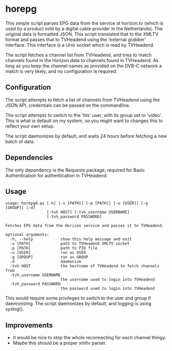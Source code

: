 horepg
======

This simple script parses EPG data from the service at horizon.tv (which is used by a product sold by a digital cable provider in the Netherlands). The original data is formatted JSON. This script translated that to the XMLTV format and passes that to TVHeadend using the 'external grabber' interface. This interface is a Unix socket which is read by TVHeadend.

The script fetches a channel list from TVHeadend, and tries to match channels found in the Horizon data to channels found in TVHeadend. As long as you keep the channel names as provided on the DVB-C network a match is very likely, and no configuration is required.

Configuration
-------------

The script attempts to fetch a list of channels from TVHeadend using the JSON API, credentials can be passed on the commandline.

The script attempts to switch to the 'hts' user, with its group set to 'video'. This is what is default on my system, so you might want to changes this to reflect your own setup.

The script daemonizes by default, and waits 24 hours before fetching a new batch of data.

Dependencies
------------

The only dependency is the Requests package, required for Basic Authentication for authentication in TVHeadend.

Usage
-----

```
usage: horepgd.py [-h] [-s [PATH]] [-p [PATH]] [-u [USER]] [-g [GROUP]] [-d]
                  [-tvh HOST] [-tvh_username USERNAME]
                  [-tvh_password PASSWORD]

Fetches EPG data from the Horizon service and passes it to TVHeadend.

optional arguments:
  -h, --help            show this help message and exit
  -s [PATH]             path to TVHeadend XMLTV socket
  -p [PATH]             path to PID file
  -u [USER]             run as USER
  -g [GROUP]            run as GROUP
  -d                    daemonize
  -tvh HOST             the hostname of TVHeadend to fetch channels from
  -tvh_username USERNAME
                        the username used to login into TVHeadend
  -tvh_password PASSWORD
                        the password used to login into TVHeadend
```

This would require some privileges to switch to the user and group if daemonizing. The script daemonizes by default, and logging is using syslog().

Improvements
------------

- It would be nice to stop the whole reconnecting for each channel thingy.
- Maybe this should be a proper xmltv parser.
